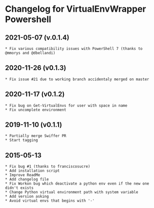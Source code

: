 # Changelog for VirtualEnvWrapper Powershell

## 2021-05-07 (v.0.1.4)
    * Fix various compatibility issues with PowerShell 7 (thanks to @mmorys and @dbellandi)

## 2020-11-26 (v0.1.3)
	* Fix issue #21 due to working branch accidentaly merged on master

## 2020-11-17 (v0.1.2)
	* Fix bug on Get-VirtualEnvs for user with space in name
	* Fix uncomplete environment

## 2019-11-10 (v0.1.1)
	* Partially merge Swiffer PR
	* Start tagging
	
## 2015-05-13
	* Fix bug #1 (thanks to franciscosucre)
	* Add installation script
	* Improve ReadMe
	* Add changelog file
	* Fix Workon bug which deactivate a python env even if the new one didn't exists
	* Change Python virtual environment path with system variable
	* Add version asking
	* Avoid virtual envs that begins with '-'
